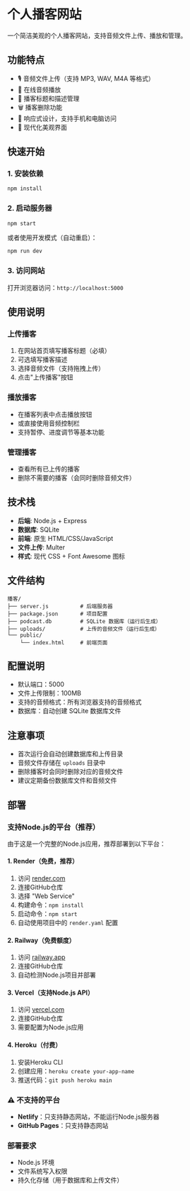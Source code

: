 # 个人播客网站

一个简洁美观的个人播客网站，支持音频文件上传、播放和管理。

## 功能特点

- 🎙️ 音频文件上传（支持 MP3, WAV, M4A 等格式）
- 🎵 在线音频播放
- 📝 播客标题和描述管理
- 🗑️ 播客删除功能
- 📱 响应式设计，支持手机和电脑访问
- 🎨 现代化美观界面

## 快速开始

### 1. 安装依赖
```bash
npm install
```

### 2. 启动服务器
```bash
npm start
```

或者使用开发模式（自动重启）：
```bash
npm run dev
```

### 3. 访问网站
打开浏览器访问：`http://localhost:5000`

## 使用说明

### 上传播客
1. 在网站首页填写播客标题（必填）
2. 可选填写播客描述
3. 选择音频文件（支持拖拽上传）
4. 点击"上传播客"按钮

### 播放播客
- 在播客列表中点击播放按钮
- 或直接使用音频控制栏
- 支持暂停、进度调节等基本功能

### 管理播客
- 查看所有已上传的播客
- 删除不需要的播客（会同时删除音频文件）

## 技术栈

- **后端**: Node.js + Express
- **数据库**: SQLite
- **前端**: 原生 HTML/CSS/JavaScript
- **文件上传**: Multer
- **样式**: 现代 CSS + Font Awesome 图标

## 文件结构

```
播客/
├── server.js          # 后端服务器
├── package.json       # 项目配置
├── podcast.db         # SQLite 数据库（运行后生成）
├── uploads/           # 上传的音频文件（运行后生成）
└── public/
    └── index.html     # 前端页面
```

## 配置说明

- 默认端口：5000
- 文件上传限制：100MB
- 支持的音频格式：所有浏览器支持的音频格式
- 数据库：自动创建 SQLite 数据库文件

## 注意事项

- 首次运行会自动创建数据库和上传目录
- 音频文件存储在 `uploads` 目录中
- 删除播客时会同时删除对应的音频文件
- 建议定期备份数据库文件和音频文件

## 部署

### 支持Node.js的平台（推荐）

由于这是一个完整的Node.js应用，推荐部署到以下平台：

#### 1. Render（免费，推荐）
1. 访问 [render.com](https://render.com)
2. 连接GitHub仓库
3. 选择 "Web Service"
4. 构建命令：`npm install`
5. 启动命令：`npm start`
6. 自动使用项目中的 `render.yaml` 配置

#### 2. Railway（免费额度）
1. 访问 [railway.app](https://railway.app)
2. 连接GitHub仓库
3. 自动检测Node.js项目并部署

#### 3. Vercel（支持Node.js API）
1. 访问 [vercel.com](https://vercel.com)
2. 连接GitHub仓库
3. 需要配置为Node.js应用

#### 4. Heroku（付费）
1. 安装Heroku CLI
2. 创建应用：`heroku create your-app-name`
3. 推送代码：`git push heroku main`

### ⚠️ 不支持的平台

- **Netlify**：只支持静态网站，不能运行Node.js服务器
- **GitHub Pages**：只支持静态网站

### 部署要求

- Node.js 环境
- 文件系统写入权限
- 持久化存储（用于数据库和上传文件）
